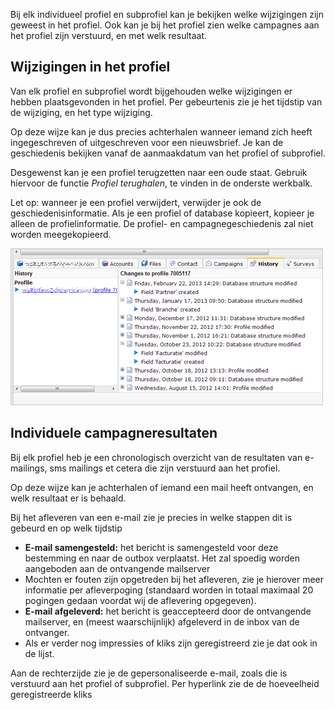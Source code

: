 Bij elk individueel profiel en subprofiel kan je bekijken welke
wijzigingen zijn geweest in het profiel. Ook kan je bij het profiel zien
welke campagnes aan het profiel zijn verstuurd, en met welk resultaat.

Wijzigingen in het profiel
--------------------------

Van elk profiel en subprofiel wordt bijgehouden welke wijzigingen er
hebben plaatsgevonden in het profiel. Per gebeurtenis zie je het
tijdstip van de wijziging, en het type wijziging.

Op deze wijze kan je dus precies achterhalen wanneer iemand zich heeft
ingegeschreven of uitgeschreven voor een nieuwsbrief. Je kan de
geschiedenis bekijken vanaf de aanmaakdatum van het profiel of
subprofiel.

Desgewenst kan je een profiel terugzetten naar een oude staat. Gebruik
hiervoor de functie *Profiel terughalen*, te vinden in de onderste
werkbalk.

Let op: wanneer je een profiel verwijdert, verwijder je ook de
geschiedenisinformatie. Als je een profiel of database kopieert, kopieer
je alleen de profielinformatie. De profiel- en campagnegeschiedenis zal
niet worden meegekopieerd.

![](../images/profilehistory.png)

Individuele campagneresultaten
------------------------------

Bij elk profiel heb je een chronologisch overzicht van de resultaten van
e-mailings, sms mailings et cetera die zijn verstuurd aan het profiel.

Op deze wijze kan je achterhalen of iemand een mail heeft ontvangen, en
welk resultaat er is behaald.

Bij het afleveren van een e-mail zie je precies in welke stappen dit is
gebeurd en op welk tijdstip

-   **E-mail samengesteld:** het bericht is samengesteld voor deze
    bestemming en naar de outbox verplaatst. Het zal spoedig worden
    aangeboden aan de ontvangende mailserver
-   Mochten er fouten zijn opgetreden bij het afleveren, zie je hierover
    meer informatie per afleverpoging (standaard worden in totaal
    maximaal 20 pogingen gedaan voordat wij de aflevering opgegeven).
-   **E-mail afgeleverd:** het bericht is geaccepteerd door de
    ontvangende mailserver, en (meest waarschijnlijk) afgeleverd in de
    inbox van de ontvanger.
-   Als er verder nog impressies of kliks zijn geregistreerd zie je dat
    ook in de lijst.

Aan de rechterzijde zie je de gepersonaliseerde e-mail, zoals die is
verstuurd aan het profiel of subprofiel. Per hyperlink zie de de
hoeveelheid geregistreerde kliks
